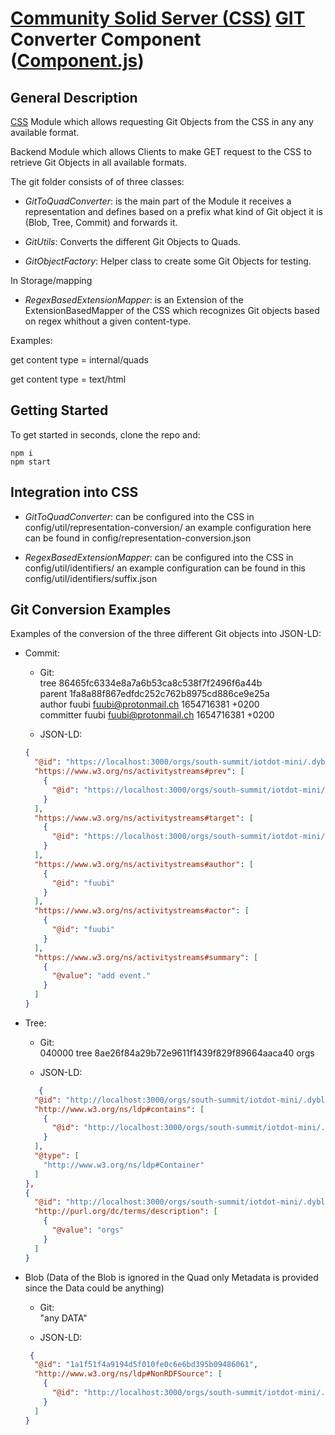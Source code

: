 # [Community Solid Server (CSS)](https://github.com/CommunitySolidServer/CommunitySolidServer) [GIT](https://git-scm.com/) Converter Component ([Component.js](https://componentjs.com/))

## General Description

[CSS](https://github.com/CommunitySolidServer/CommunitySolidServer) Module which allows requesting Git Objects from the CSS in any any available format.

Backend Module which allows Clients to make GET request to the CSS to retrieve Git Objects in all available formats.

The git folder consists of of three classes:

* *GitToQuadConverter*: is the main part of the Module it receives a representation and defines based on a prefix what kind of Git object it is (Blob, Tree, Commit) and forwards it.

* *GitUtils*: Converts the different Git Objects to Quads.

* *GitObjectFactory*: Helper class to create some Git Objects for testing.

In Storage/mapping

* *RegexBasedExtensionMapper*: is an Extension of the ExtensionBasedMapper of the CSS which recognizes Git objects based on regex whithout a given content-type.





Examples:

get content type = internal/quads

get content type = text/html

## Getting Started

To get started in seconds, clone the repo and:
```
npm i
npm start
```

## Integration into CSS

* *GitToQuadConverter*: can be configured into the CSS in config/util/representation-conversion/ an example configuration here can be found in config/representation-conversion.json

* *RegexBasedExtensionMapper*: can be configured into the CSS in config/util/identifiers/ an example configuration can be found in this config/util/identifiers/suffix.json


## Git Conversion Examples

Examples of the conversion of the three different Git objects into JSON-LD:

- Commit:
    - Git:\
        tree 86465fc6334e8a7a6b53ca8c538f7f2496f6a44b\
        parent 1fa8a88f867edfdc252c762b8975cd886ce9e25a\
        author fuubi <fuubi@protonmail.ch> 1654716381 +0200\
        committer fuubi <fuubi@protonmail.ch> 1654716381 +0200



    - JSON-LD:

  ```json
  {
    "@id": "https://localhost:3000/orgs/south-summit/iotdot-mini/.dybli/objects/1a/5c659770fda3da8a5f6346433eb37a0436cdc3",
    "https://www.w3.org/ns/activitystreams#prev": [
      {
        "@id": "https://localhost:3000/orgs/south-summit/iotdot-mini/.dybli/objects/1f/a8a88f867edfdc252c762b8975cd886ce9e25a"
      }
    ],
    "https://www.w3.org/ns/activitystreams#target": [
      {
        "@id": "https://localhost:3000/orgs/south-summit/iotdot-mini/.dybli/objects/86/465fc6334e8a7a6b53ca8c538f7f2496f6a44b"
      }
    ],
    "https://www.w3.org/ns/activitystreams#author": [
      {
        "@id": "fuubi"
      }
    ],
    "https://www.w3.org/ns/activitystreams#actor": [
      {
        "@id": "fuubi"
      }
    ],
    "https://www.w3.org/ns/activitystreams#summary": [
      {
        "@value": "add event."
      }
    ]
  }

  ```



- Tree:
    - Git:\
       040000 tree 8ae26f84a29b72e9611f1439f829f89664aaca40	orgs


    - JSON-LD:
  ```json
     {
    "@id": "http://localhost:3000/orgs/south-summit/iotdot-mini/.dybli/objects/1a/1d7028da939437f8d51a44f27dbf7f64bb5936",
    "http://www.w3.org/ns/ldp#contains": [
      {
        "@id": "http://localhost:3000/orgs/south-summit/iotdot-mini/.dybli/objects/8a/e26f84a29b72e9611f1439f829f89664aaca40"
      }
    ],
    "@type": [
      "http://www.w3.org/ns/ldp#Container"
    ]
  },
  {
    "@id": "http://localhost:3000/orgs/south-summit/iotdot-mini/.dybli/objects/8a/e26f84a29b72e9611f1439f829f89664aaca40",
    "http://purl.org/dc/terms/description": [
      {
        "@value": "orgs"
      }
    ]
  }

  ```




- Blob (Data of the Blob is ignored in the Quad only Metadata is provided since the Data could be anything)
    - Git:\
        "any DATA"

    - JSON-LD:
  ```json
   {
    "@id": "1a1f51f4a9194d5f010fe0c6e6bd395b09486061",
    "http://www.w3.org/ns/ldp#NonRDFSource": [
      {
        "@id": "http://localhost:3000/orgs/south-summit/iotdot-mini/.dybli/objects/1a/1f51f4a9194d5f010fe0c6e6bd395b09486061"
      }
    ]
  }

  ```

    





